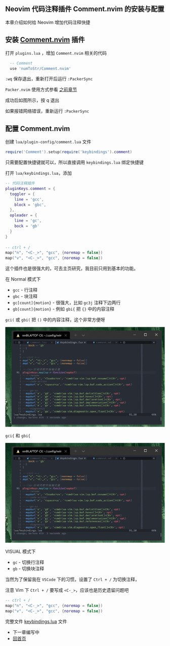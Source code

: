 ## Neovim 代码注释插件 Comment.nvim 的安装与配置

本章介绍如何给 Neovim 增加代码注释快捷

## 安装 [Comment.nvim](https://github.com/numToStr/Comment.nvim) 插件

打开 `plugins.lua` ，增加 `Comment.nvim` 相关的代码

```lua
  -- Comment
  use 'numToStr/Comment.nvim'
```

`:wq` 保存退出，重新打开后运行 `:PackerSync`

`Packer.nvim` 使用方式参看 [之前章节](../packer-usage.md)

成功后如图所示，按 q 退出

如果报错网络错误，重新运行 `:PackerSync`

## 配置 Comment.nvim

创建 `lua/plugin-config/comment.lua` 文件

```lua
require('Comment').setup(require('keybindings').comment)
```

只需要配置快捷键就可以，所以直接调用 `keybindings.lua` 绑定快捷键

打开 `lua/keybindings.lua`，添加

```lua
-- 代码注释插件
pluginKeys.comment = {
  toggler = {
    line = 'gcc',
    block = 'gbc',
  },
  opleader = {
    line = 'gc',
    bock = 'gb'
  }
}

-- ctrl + /
map("n", "<C-_>", "gcc", {noremap = false})
map("v", "<C-_>", "gcc", {noremap = false})
```

这个插件也是很强大的，可去主页研究，我目前只用到基本的功能。

在 Normal 模式下

- `gcc` - 行注释
- `gbc` - 块注释
- `gc[count]{motion}` - 很强大，比如 `gc3j` 注释下边两行
- `gb[count]{motion}` - 例如 `gbi{` 把 `{}` 中的内容注释

`gci(` 或 `gbi(` 把 `()` 中的内容注释，这个非常方便呀

<img src="../imgs/comment1.gif" width="800">

`gci{`  和 `gbi{`

<img src="../imgs/comment1.gif" width="800">

VISUAL 模式下

- `gc` - 切换行注释
- `gb` - 切换块注释

当然为了保留我在 `VSCode` 下的习惯，设置了 `Ctrl + /` 为切换注释，

注意 Vim 下 `Ctrl + /` 要写成 `<C-_>`，应该也是历史遗留问题吧

```lua
-- ctrl + /
map("n", "<C-_>", "gcc", {noremap = false})
map("v", "<C-_>", "gcc", {noremap = false})
```

完整文件 [keybindings.lua](https://github.com/nshen/learn-neovim-lua/blob/main/lua/keybindings.lua) 文件

- 下一章编写中
- [回首页](../../README.md)

